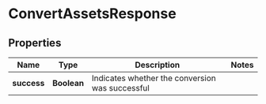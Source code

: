 

# ConvertAssetsResponse


## Properties

| Name | Type | Description | Notes |
|------------ | ------------- | ------------- | -------------|
|**success** | **Boolean** | Indicates whether the conversion was successful |  |



